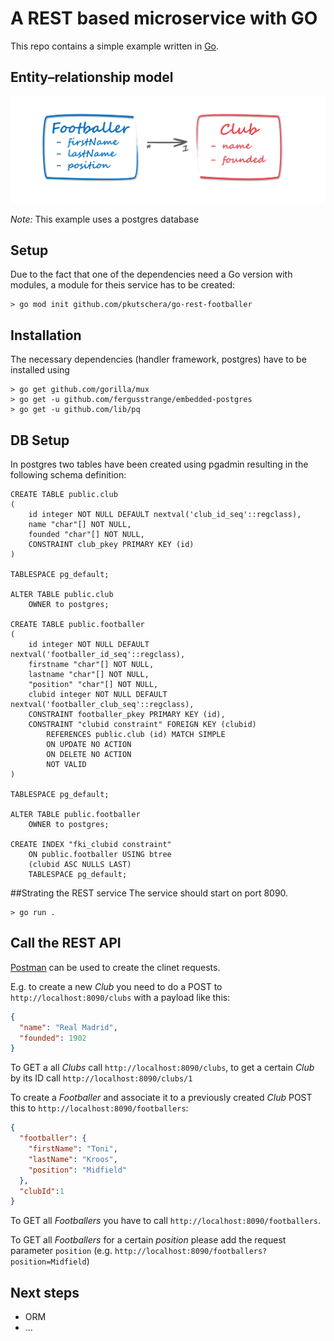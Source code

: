 # A REST based microservice with GO

This repo contains a simple example written in [Go](https://golang.org/).

## Entity–relationship model

![Entities](entities.png)

_Note:_ This example uses a postgres database

## Setup
Due to the fact that one of the dependencies need a Go version with modules, a module for theis service has to be 
created: 
```
> go mod init github.com/pkutschera/go-rest-footballer
 ```

## Installation
The necessary dependencies (handler framework, postgres) have to be installed using
```
> go get github.com/gorilla/mux  
> go get -u github.com/fergusstrange/embedded-postgres
> go get -u github.com/lib/pq
 ```

## DB Setup
In postgres two tables have been created using pgadmin resulting in the following schema definition:
```
CREATE TABLE public.club
(
    id integer NOT NULL DEFAULT nextval('club_id_seq'::regclass),
    name "char"[] NOT NULL,
    founded "char"[] NOT NULL,
    CONSTRAINT club_pkey PRIMARY KEY (id)
)

TABLESPACE pg_default;

ALTER TABLE public.club
    OWNER to postgres;

CREATE TABLE public.footballer
(
    id integer NOT NULL DEFAULT nextval('footballer_id_seq'::regclass),
    firstname "char"[] NOT NULL,
    lastname "char"[] NOT NULL,
    "position" "char"[] NOT NULL,
    clubid integer NOT NULL DEFAULT nextval('footballer_club_seq'::regclass),
    CONSTRAINT footballer_pkey PRIMARY KEY (id),
    CONSTRAINT "clubid constraint" FOREIGN KEY (clubid)
        REFERENCES public.club (id) MATCH SIMPLE
        ON UPDATE NO ACTION
        ON DELETE NO ACTION
        NOT VALID
)

TABLESPACE pg_default;

ALTER TABLE public.footballer
    OWNER to postgres;

CREATE INDEX "fki_clubid constraint"
    ON public.footballer USING btree
    (clubid ASC NULLS LAST)
    TABLESPACE pg_default;

 ```

##Strating the REST service
The service should start on port 8090. 
```
> go run .
 ```

## Call the REST API

[Postman](https://www.getpostman.com/) can be used to create the clinet requests.

E.g. to create a new _Club_ you need to do a POST to `http://localhost:8090/clubs` with a payload like this:
```json
{
  "name": "Real Madrid",
  "founded": 1902
}
```
To GET a all _Clubs_ call `http://localhost:8090/clubs`, to get a certain _Club_ by its ID call `http://localhost:8090/clubs/1`

To create a _Footballer_ and associate it to a previously created _Club_ POST this to  `http://localhost:8090/footballers`:
```json
{
  "footballer": {
    "firstName": "Toni",
    "lastName": "Kroos",
    "position": "Midfield"
  },
  "clubId":1
}
```

To GET all _Footballers_ you have to call `http://localhost:8090/footballers`. 

To GET all _Footballers_ for a certain _position_ please add the request parameter `position` (e.g. `http://localhost:8090/footballers?position=Midfield`) 

## Next steps
- ORM
- ...
